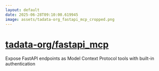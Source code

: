 ```yaml
---
layout: default
date: 2025-06-28T09:10:00.619945
image: assets/tadata-org_fastapi_mcp_cropped.png
---
```


# [tadata-org/fastapi_mcp](https://github.com/tadata-org/fastapi_mcp)

Expose FastAPI endpoints as Model Context Protocol tools with built-in authentication
